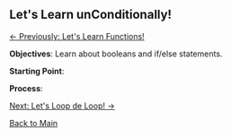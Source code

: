 ## Let's Learn unConditionally!

[<- Previously:  Let's Learn Functions!](Functions.md)

**Objectives**: Learn about booleans and if/else statements.

**Starting Point**:

**Process**: 

[Next: Let's Loop de Loop! ->](Loops.md)

[Back to Main](../../README.md)
